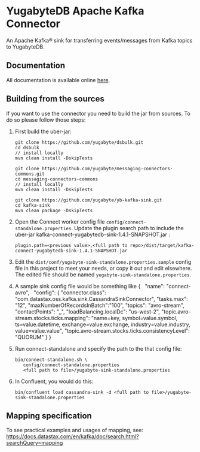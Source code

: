 # YugabyteDB Apache Kafka Connector

An Apache Kafka® sink for transferring events/messages from Kafka topics to YugabyteDB.

## Documentation

All documentation is available online [here](https://docs.datastax.com/en/kafka/doc/index.html).

## Building from the sources

If you want to use the connector you need to build the jar from sources.
To do so please follow those steps:

1. First build the uber-jar: 

       git clone https://github.com/yugabyte/dsbulk.git
       cd dsbulk
       // install locally
       mvn clean install -DskipTests
       
       git clone https://github.com/yugabyte/messaging-connectors-commons.git
       cd messaging-connectors-commons
       // install locally
       mvn clean install -DskipTests
       
       git clone https://github.com/yugabyte/yb-kafka-sink.git
       cd kafka-sink
       mvn clean package -DskipTests
       
2. Open the Connect worker config file `config/connect-standalone.properties`. Update the plugin 
   search path to include the uber-jar kafka-connect-yugabytedb-sink-1.4.1-SNAPSHOT.jar :

       plugin.path=<previous value>,<full path to repo>/dist/target/kafka-connect-yugabytedb-sink-1.4.1-SNAPSHOT.jar

3. Edit the `dist/conf/yugabyte-sink-standalone.properties.sample` config file in this project to 
   meet your needs, or copy it out and edit elsewhere. The edited file should be named 
   `yugabyte-sink-standalone.properties`.

4. A sample sink config file would be something like
       {
              "name": "connect-avro",
              "config": {
                "connector.class": "com.datastax.oss.kafka.sink.CassandraSinkConnector",
                "tasks.max": "12",
                "maxNumberOfRecordsInBatch":"100",
                "topics": "avro-stream",
                "contactPoints": "<ip1>,<ip2>,<ip3>",
                "loadBalancing.localDc": "us-west-2",
                "topic.avro-stream.stocks.ticks.mapping": "name=key, symbol=value.symbol, ts=value.datetime, exchange=value.exchange, industry=value.industry, value=value.value",
                "topic.avro-stream.stocks.ticks.consistencyLevel": "QUORUM"
               }
        }
        
5. Run connect-standalone and specify the path to the that config file:

       bin/connect-standalone.sh \
          config/connect-standalone.properties 
          <full path to file>/yugabyte-sink-standalone.properties

5. In Confluent, you would do this:

       bin/confluent load cassandra-sink -d <full path to file>/yugabyte-sink-standalone.properties

## Mapping specification

To see practical examples and usages of mapping, see:
https://docs.datastax.com/en/kafka/doc/search.html?searchQuery=mapping 
